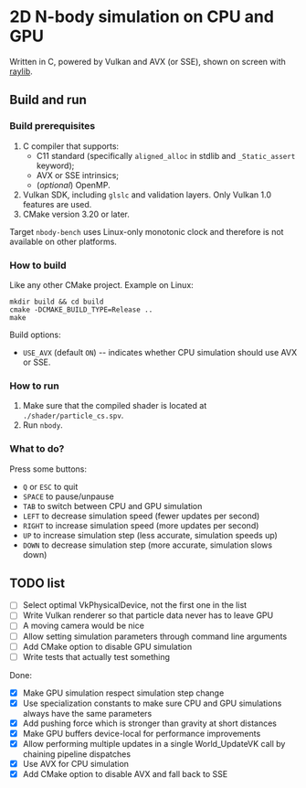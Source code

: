 # 2D N-body simulation on CPU and GPU

Written in C, powered by Vulkan and AVX (or SSE), shown on screen with [raylib](https://github.com/raysan5/raylib).

## Build and run

### Build prerequisites

1. C compiler that supports:
   * C11 standard (specifically `aligned_alloc` in stdlib and `_Static_assert` keyword);
   * AVX or SSE intrinsics;
   * (*optional*) OpenMP.
2. Vulkan SDK, including `glslc` and validation layers. Only Vulkan 1.0 features are used.
3. CMake version 3.20 or later.

Target `nbody-bench` uses Linux-only monotonic clock and therefore is not available on other platforms.

### How to build

Like any other CMake project. Example on Linux:

```shell
mkdir build && cd build
cmake -DCMAKE_BUILD_TYPE=Release ..
make
```

Build options:
* `USE_AVX` (default `ON`) -- indicates whether CPU simulation should use AVX or SSE.

### How to run

1. Make sure that the compiled shader is located at `./shader/particle_cs.spv`.
2. Run `nbody`.

### What to do?

Press some buttons:

* `Q` or `ESC` to quit
* `SPACE` to pause/unpause
* `TAB` to switch between CPU and GPU simulation
* `LEFT` to decrease simulation speed (fewer updates per second)
* `RIGHT` to increase simulation speed (more updates per second)
* `UP` to increase simulation step (less accurate, simulation speeds up)
* `DOWN` to decrease simulation step (more accurate, simulation slows down)

## TODO list

- [ ] Select optimal VkPhysicalDevice, not the first one in the list
- [ ] Write Vulkan renderer so that particle data never has to leave GPU
- [ ] A moving camera would be nice
- [ ] Allow setting simulation parameters through command line arguments
- [ ] Add CMake option to disable GPU simulation
- [ ] Write tests that actually test something

Done:

- [x] Make GPU simulation respect simulation step change
- [x] Use specialization constants to make sure CPU and GPU simulations always have the same parameters
- [x] Add pushing force which is stronger than gravity at short distances
- [x] Make GPU buffers device-local for performance improvements
- [x] Allow performing multiple updates in a single World_UpdateVK call by chaining pipeline dispatches
- [x] Use AVX for CPU simulation
- [x] Add CMake option to disable AVX and fall back to SSE

